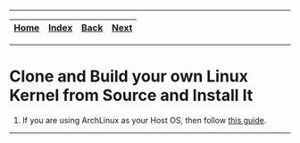 
---

| [Home](/README.md) | [Index](./README.md) | [Back](./README.md) | [Next](./2_disable_config_pm_in_linux_config_file.md) |
| :---: | :---: | :---: | :---: |

---

# Clone and Build your own Linux Kernel from Source and Install It

1) If you are using ArchLinux as your Host OS, then follow [this guide](../ArchLinux/1_clone_and_build_linux_kernel_from_source_install_or_uninstall.md).

---